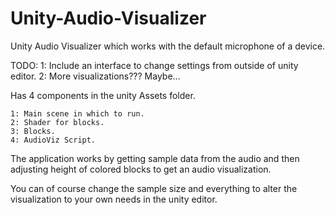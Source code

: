 # Unity-Audio-Visualizer
Unity Audio Visualizer which works with the default microphone of a device.


TODO:
1: Include an interface to change settings from outside of unity editor.
2: More visualizations??? Maybe...


Has 4 components in the unity Assets folder.

    1: Main scene in which to run.
    2: Shader for blocks.
    3: Blocks.
    4: AudioViz Script.

The application works by getting sample data from the audio and then adjusting height of colored blocks to get an audio
visualization.


You can of course change the sample size and everything to alter the visualization to your own needs in the unity editor.

